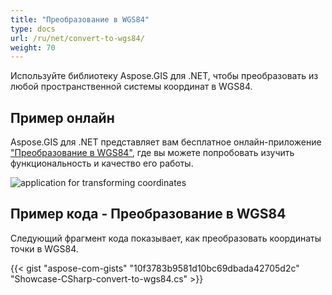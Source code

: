 ```yaml
---
title: "Преобразование в WGS84"
type: docs
url: /ru/net/convert-to-wgs84/
weight: 70
---
```


Используйте библиотеку Aspose.GIS для .NET, чтобы преобразовать из любой пространственной системы координат в WGS84.

## **Пример онлайн**

Aspose.GIS для .NET представляет вам бесплатное онлайн-приложение ["Преобразование в WGS84"](https://products.aspose.app/gis/transformation/convert-to-wgs84), где вы можете попробовать изучить функциональность и качество его работы.

![application for transforming coordinates](transform-coordinates.png)

## **Пример кода - Преобразование в WGS84**

Следующий фрагмент кода показывает, как преобразовать координаты точки в WGS84.

{{< gist "aspose-com-gists" "10f3783b9581d10bc69dbada42705d2c" "Showcase-CSharp-convert-to-wgs84.cs" >}}
